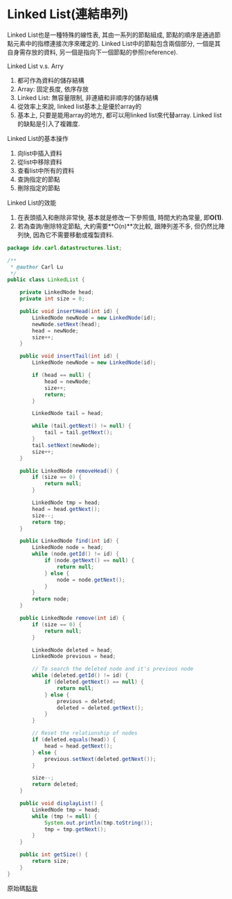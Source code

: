 # Linked List\(連結串列\)

Linked List也是一種特殊的線性表, 其由一系列的節點組成, 節點的順序是通過節點元素中的指標連接次序來確定的. Linked List中的節點包含兩個部分, 一個是其自身需存放的資料, 另一個是指向下一個節點的參照\(reference\).

Linked List v.s. Arry

1. 都可作為資料的儲存結構
2. Array: 固定長度, 依序存放
3. Linked List: 無容量限制, 非連續和非順序的儲存結構
4. 從效率上來說, linked list基本上是優於array的
5. 基本上, 只要是能用array的地方, 都可以用linked list來代替array. Linked list的缺點是引入了複雜度.

Linked List的基本操作

1. 向list中插入資料
2. 從list中移除資料
3. 查看list中所有的資料
4. 查詢指定的節點
5. 刪除指定的節點

Linked List的效能

1. 在表頭插入和刪除非常快, 基本就是修改一下參照值, 時間大約為常量, 即**O\(1\)**.
2. 若為查詢/刪除特定節點, 大約需要**O\(n\)**次比較, 跟陣列差不多, 但仍然比陣列快, 因為它不需要移動或複製資料.

```java
package idv.carl.datastructures.list;

/**
 * @author Carl Lu
 */
public class LinkedList {

    private LinkedNode head;
    private int size = 0;

    public void insertHead(int id) {
        LinkedNode newNode = new LinkedNode(id);
        newNode.setNext(head);
        head = newNode;
        size++;
    }

    public void insertTail(int id) {
        LinkedNode newNode = new LinkedNode(id);

        if (head == null) {
            head = newNode;
            size++;
            return;
        }

        LinkedNode tail = head;

        while (tail.getNext() != null) {
            tail = tail.getNext();
        }
        tail.setNext(newNode);
        size++;
    }

    public LinkedNode removeHead() {
        if (size == 0) {
            return null;
        }

        LinkedNode tmp = head;
        head = head.getNext();
        size--;
        return tmp;
    }

    public LinkedNode find(int id) {
        LinkedNode node = head;
        while (node.getId() != id) {
            if (node.getNext() == null) {
                return null;
            } else {
                node = node.getNext();
            }
        }
        return node;
    }

    public LinkedNode remove(int id) {
        if (size == 0) {
            return null;
        }

        LinkedNode deleted = head;
        LinkedNode previous = head;

        // To search the deleted node and it's previous node
        while (deleted.getId() != id) {
            if (deleted.getNext() == null) {
                return null;
            } else {
                previous = deleted;
                deleted = deleted.getNext();
            }
        }

        // Reset the relationship of nodes
        if (deleted.equals(head)) {
            head = head.getNext();
        } else {
            previous.setNext(deleted.getNext());
        }

        size--;
        return deleted;
    }

    public void displayList() {
        LinkedNode tmp = head;
        while (tmp != null) {
            System.out.println(tmp.toString());
            tmp = tmp.getNext();
        }
    }

    public int getSize() {
        return size;
    }
}
```

原始碼[點我](https://github.com/yotsuba1022/LeetCode/blob/master/src/main/java/idv/carl/datastructures/list/LinkedList.java)

